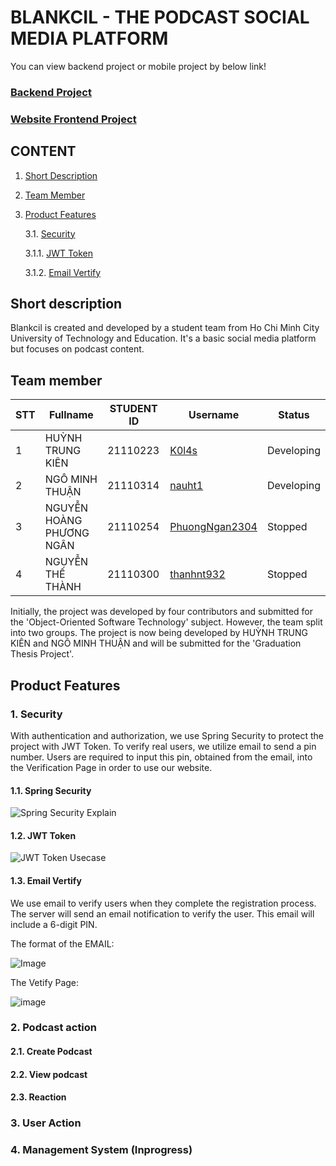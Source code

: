# BLANKCIL - THE PODCAST SOCIAL MEDIA PLATFORM
You can view backend project or mobile project by below link!
### [Backend Project](https://github.com/K0l4s/blankcilapi)
### [Website Frontend Project](https://github.com/K0l4s/blankcilUI)

## CONTENT
1. [Short Description](#description)
2. [Team Member](#teammember)
3. [Product Features](#productfeatures)

   3.1. [Security](#springsecu)
   
     3.1.1. [JWT Token](#jwt)
   
     3.1.2. [Email Vertify](#emailauth)
   
   
## Short description <a name="description"></a>
Blankcil is created and developed by a student team from Ho Chi Minh City University of Technology and Education. It's a basic social media platform but focuses on podcast content.
## Team member <a name="teammember"></a>
| STT | Fullname                | STUDENT ID | Username        | Status   |
|-----|--------------------------|-----------------|-----------------|--------------|
| 1   | HUỲNH TRUNG KIÊN         | 21110223        | [K0l4s](https://github.com/K0l4s)          | Developing   |
| 2   | NGÔ MINH THUẬN           | 21110314        | [nauht1](https://github.com/nauht1)          | Developing   |
| 3   | NGUYỄN HOÀNG PHƯƠNG NGÂN | 21110254        | [PhuongNgan2304](https://github.com/nauht1)  | Stopped      |
| 4   | NGUYỄN THẾ THÀNH         | 21110300        | [thanhnt932](https://github.com/thanhnt932)      | Stopped      |

Initially, the project was developed by four contributors and submitted for the 'Object-Oriented Software Technology' subject. However, the team split into two groups. The project is now being developed by HUỲNH TRUNG KIÊN and NGÔ MINH THUẬN and will be submitted for the 'Graduation Thesis Project'.
## Product Features <a name="productfeatures"></a>
### 1. Security <a name="authen"></a>
With authentication and authorization, we use Spring Security to protect the project with JWT Token. To verify real users, we utilize email to send a pin number. Users are required to input this pin, obtained from the email, into the Verification Page in order to use our website.
#### 1.1. Spring Security <a name="springsecu"></a>
![Spring Security Explain](https://i0.wp.com/s3.ap-southeast-1.amazonaws.com/techover.storage/wp-content/uploads/2023/01/02215334/Bie%CC%82%CC%89u-do%CC%82%CC%80-kho%CC%82ng-co%CC%81-tie%CC%82u-de%CC%82%CC%80.drawio-4.png?resize=764%2C358&ssl=1)
#### 1.2. JWT Token <a name="jwt"></a>
![JWT Token Usecase](https://www.vaadata.com/blog/wp-content/uploads/2016/12/JWT_tokens_EN.png)
#### 1.3. Email Vertify <a name="emailauth"></a>
We use email to verify users when they complete the registration process. The server will send an email notification to verify the user. This email will include a 6-digit PIN.

The format of the EMAIL:

![Image](https://github.com/K0l4s/blankcilUI/assets/87256083/e60b70f1-d418-48d5-b7ca-05fbb80f5324)

The Vetify Page:

![image](https://github.com/K0l4s/blankcilUI/assets/87256083/df94dbc2-6146-4494-9079-8d444e2d2b5e)

### 2. Podcast action <a name="podcastact"></a>

#### 2.1. Create Podcast <a name="createpod"></a>

#### 2.2. View podcast <a name="viewpod"></a>

#### 2.3. Reaction <a name="react"></a>

### 3. User Action <a name="uacti"></a>

### 4. Management System (Inprogress) <a name="management"></a>
